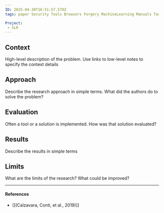 ```yaml
---
ID: 2025-04-30T16:51:57.570Z
tags: paper Security Tools Browsers Forgery MachineLearning Manuals TaskAnalysis CrossSiteRequestForgery MachineLearning WebSecurity projectSLR

Project:
 - SLR
---
```

## Context

High-level description of the problem. Use links to low-level notes to specify the context details

## Approach

Describe the research approach in simple terms. What did the authors do to solve the problem?

## Evaluation

Often a tool or a solution is implemented. How was that solution evaluated?

## Results

Describe the results in simple terms

## Limits

What are the limits of the research? What could be improved?

---
#### References
- [[(Calzavara, Conti, et al., 2019)]]
